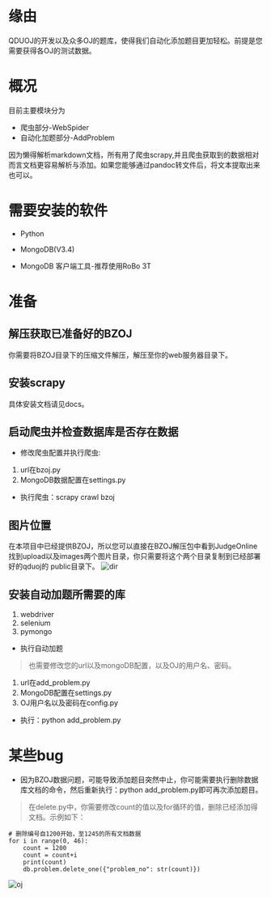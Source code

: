 ﻿# 缘由 

QDUOJ的开发以及众多OJ的题库，使得我们自动化添加题目更加轻松。前提是您需要获得各OJ的测试数据。

# 概况

目前主要模块分为

* 爬虫部分-WebSpider
* 自动化加题部分-AddProblem

因为懒得解析markdown文档，所有用了爬虫scrapy,并且爬虫获取到的数据相对而言文档更容易解析与添加。如果您能够通过pandoc转文件后，将文本提取出来也可以。

# 需要安装的软件

* Python

* MongoDB(V3.4)

* MongoDB 客户端工具-推荐使用RoBo 3T

# 准备
## 解压获取已准备好的BZOJ
你需要将BZOJ目录下的压缩文件解压，解压至你的web服务器目录下。


## 安装scrapy
具体安装文档请见docs。


## 启动爬虫并检查数据库是否存在数据
* 修改爬虫配置并执行爬虫:

1. url在bzoj.py
2. MongoDB数据配置在settings.py

* 执行爬虫：scrapy crawl bzoj

## 图片位置
在本项目中已经提供BZOJ，所以您可以直接在BZOJ解压包中看到JudgeOnline找到upload以及images两个图片目录，你只需要将这个两个目录复制到已经部署好的qduoj的 public目录下。
![dir][2]

## 安装自动加题所需要的库
1. webdriver
2. selenium
3. pymongo

* 执行自动加题
> 也需要修改您的url以及mongoDB配置，以及OJ的用户名、密码。

1. url在add_problem.py
2. MongoDB配置在settings.py
3. OJ用户名以及密码在config.py

* 执行：python add_problem.py

# 某些bug
* 因为BZOJ数据问题，可能导致添加题目突然中止，你可能需要执行删除数据库文档的命令，然后重新执行：python add_problem.py即可再次添加题目。
> 在delete.py中，你需要修改count的值以及for循环的值，删除已经添加得文档。示例如下：

    # 删除编号自1200开始，至1245的所有文档数据
    for i in range(0, 46):
        count = 1200
        count = count+i
        print(count)
        db.problem.delete_one({"problem_no": str(count)})


![oj][1]

  [1]: https://s1.ax2x.com/2018/06/02/71uIJ.png
  [2]: https://finen-1251602255.cos.ap-shanghai.myqcloud.com/images/github/autoaddproblem/dir.png